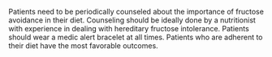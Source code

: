 Patients need to be periodically counseled about the importance of fructose avoidance in their diet. Counseling should be ideally done by a nutritionist with experience in dealing with hereditary fructose intolerance. Patients should wear a medic alert bracelet at all times. Patients who are adherent to their diet have the most favorable outcomes.